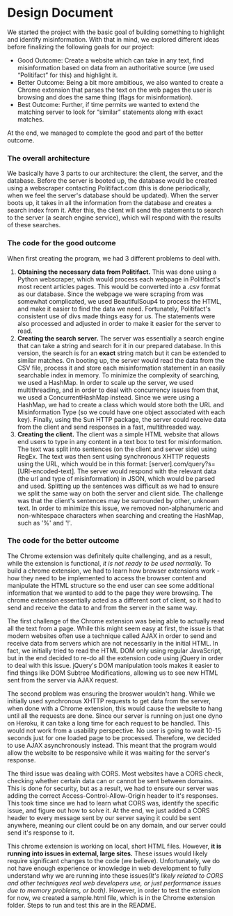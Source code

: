 <h1>Design Document</h1>
We started the project with the basic goal of building something to highlight and identify misinformation. With that in mind, we explored different ideas before finalizing the following goals for our project:
<ul>
	<li>Good Outcome: Create a website which can take in any text, find misinformation based on data from an authoritative source (we used “Politifact” for this) and highlight it.</li>
	<li>Better Outcome: Being a bit more ambitious, we also wanted to create a Chrome extension that parses the text on the web pages the user is browsing and does the same thing (flags for misinformation).</li>
	<li>Best Outcome: Further, if time permits we wanted to extend the matching server to look for “similar” statements along with exact matches.</li>
</ul>
At the end, we managed to complete the good and part of the better outcome.
<h3>The overall architecture</h3>

<p>We basically have 3 parts to our architecture: the client, the server, and the database. Before the server is booted up, the database would be created using a webscraper contacting Politifact.com (this is done periodically, when we feel the server's database should be updated). When the server boots up, it takes in all the information from the database and creates a search index from it. After this, the client will send the statements to search to the server (a search engine service), which will respond with the results of these searches.</p>

<h3>The code for the good outcome</h3>
When first creating the program, we had 3 different problems to deal with. 
<ol>
<li><b>Obtaining the necessary data from Politifact.</b> This was done using a Python webscraper, which would process each webpage in Politifact's most recent articles pages. This would be converted into a .csv format as our database. Since the webpage we were scraping from was somewhat complicated, we used BeautifulSoup4 to process the HTML, and make it easier to find the data we need. Fortunately, Politifact's consistent use of divs made things easy for us. The statements were also processed and adjusted in order to make it easier for the server to read.</li>
	
<li><b>Creating the search server.</b> The server was essentially a search engine that can take a string and search for it in our prepared database. In this version, the search is for an <b>exact</b> string match but it can be extended to similar matches. On booting up, the server would read the data from the CSV file, process it and store each misinformation statement in an easily searchable index in memory. To minimize the complexity of searching, we used a HashMap. In order to scale up the server, we used multithreading, and in order to deal with concurrency issues from that, we used a ConcurrentHashMap instead. Since we were using a HashMap, we had to create a class which would store both the URL and Misinformation Type (so we could have one object associated with each key). Finally, using the Sun HTTP package, the server could receive data from the client and send responses in a fast, multithreaded way.</li>
	
<li><b>Creating the client.</b> The client was a simple HTML website that allows end users to type in any content in a text box to test for misinformation. The text was split into sentences (on the client and server side) using RegEx. The text was then sent using synchronous XHTTP requests using the URL, which would be in this format: [server].com/query?s=[URI-encoded-text]. The server would respond with the relevant data (the url and type of misinformation) in JSON, which would be parsed and used. Splitting up the sentences was difficult as we had to ensure we split the same way on both the server and client side. The challenge was that the client's sentences may be surrounded by other, unknown text. In order to minimize this issue, we removed non-alphanumeric and non-whitespace characters when searching and creating the HashMap, such as '%' and '!'.</li>
</ol>	
<h3>The code for the better outcome</h3>

The Chrome extension was definitely quite challenging, and as a result, while the extension is functional, <i>it is not ready to be used normally.</i> To build a chrome extension, we had to learn how browser extensions work - how they need to be implemented to access the browser content and manipulate the HTML structure so the end user can see some additional information that we wanted to add to the page they were browsing. The chrome extension essentially acted as a different sort of client, so it had to send and receive the data to and from the server in the same way.</br>


The first challenge of the Chrome extension was being able to actually read all the text from a page. While this might seem easy at first, the issue is that modern websites often use a technique called AJAX in order to send and receive data from servers which are not necessarily in the initial HTML. In fact, we initially tried to read the HTML DOM only using regular JavaScript, but in the end decided to re-do all the extension code using jQuery in order to deal with this issue. jQuery's DOM manipulation tools makes it easier to find things like DOM Subtree Modifications, allowing us to see new HTML sent from the server via AJAX request.

The second problem was ensuring the broswer wouldn't hang. While we initially used synchronous XHTTP requests to get data from the server, when done with a Chrome extension, this would cause the website to hang until all the requests are done. Since our server is running on just one dyno on Heroku, it can take a long time for each request to be handled. This would not work from a usability perspective. No user is going to wait 10-15 seconds just for one loaded page to be processed. Therefore, we decided to use AJAX asynchronously instead. This meant that the program would allow the website to be responsive while it was waiting for the server's response.

The third issue was dealing with CORS. Most websites have a CORS check, checking whether certain data can or cannot be sent between domains. This is done for security, but as a result, we had to ensure our server was adding the correct Access-Control-Allow-Origin header to it's responses. This took time since we had to learn what CORS was, identify the specific issue, and figure out how to solve it. At the end, we just added a CORS header to every message sent by our server saying it could be sent anywhere, meaning our client could be on any domain, and our server could send it's response to it.

This chrome extension is working on local, short HTML files. However, <b>it is running into issues in external, large sites.</b> These issues would likely require significant changes to the code (we believe). Unfortunately, we do not have enough experience or knowledge in web development to fully understand why we are running into these issues<i>(It's likely related to CORS and other techniques real web developers use, or just performance issues due to memory problems, or both)</i>. However, in order to test the extension for now, we created a sample.html file, which is in the Chrome extension folder. Steps to run and test this are in the README.
